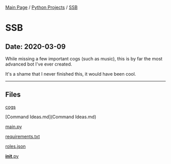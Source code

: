 [Main Page](/) / [Python Projects](/python) / [SSB](/python/2020-03-09_SSB)

# SSB

## Date: 2020-03-09

While missing a few important cogs (such as music), this is by far the most advanced bot I've ever created.

It's a shame that I never finished this, it would have been cool.

-----

## Files

[cogs](cogs)

[Command Ideas.md](Command Ideas.md)

[main.py](main.py)

[requirements.txt](requirements.txt)

[roles.json](roles.json)

[__init__.py](__init__.py)